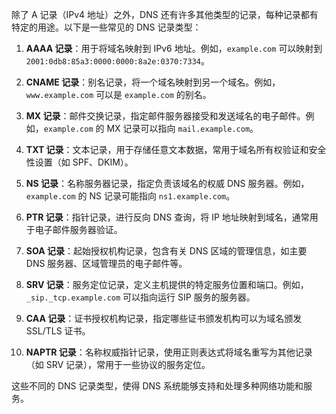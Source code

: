 除了 A 记录（IPv4 地址）之外，DNS 还有许多其他类型的记录，每种记录都有特定的用途。以下是一些常见的 DNS 记录类型：

1. **AAAA 记录**：用于将域名映射到 IPv6 地址。例如，`example.com` 可以映射到 `2001:0db8:85a3:0000:0000:8a2e:0370:7334`。

2. **CNAME 记录**：别名记录，将一个域名映射到另一个域名。例如，`www.example.com` 可以是 `example.com` 的别名。

3. **MX 记录**：邮件交换记录，指定邮件服务器接受和发送域名的电子邮件。例如，`example.com` 的 MX 记录可以指向 `mail.example.com`。

4. **TXT 记录**：文本记录，用于存储任意文本数据，常用于域名所有权验证和安全性设置（如 SPF、DKIM）。

5. **NS 记录**：名称服务器记录，指定负责该域名的权威 DNS 服务器。例如，`example.com` 的 NS 记录可能指向 `ns1.example.com`。

6. **PTR 记录**：指针记录，进行反向 DNS 查询，将 IP 地址映射到域名，通常用于电子邮件服务器验证。

7. **SOA 记录**：起始授权机构记录，包含有关 DNS 区域的管理信息，如主要 DNS 服务器、区域管理员的电子邮件等。

8. **SRV 记录**：服务定位记录，定义主机提供的特定服务位置和端口。例如，`_sip._tcp.example.com` 可以指向运行 SIP 服务的服务器。

9. **CAA 记录**：证书授权机构记录，指定哪些证书颁发机构可以为域名颁发 SSL/TLS 证书。

10. **NAPTR 记录**：名称权威指针记录，使用正则表达式将域名重写为其他记录（如 SRV 记录），常用于一些协议的服务定位。

这些不同的 DNS 记录类型，使得 DNS 系统能够支持和处理多种网络功能和服务。
